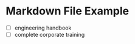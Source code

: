 
Markdown File Example
=====================

- [ ] engineering handbook
- [ ] complete corporate training

